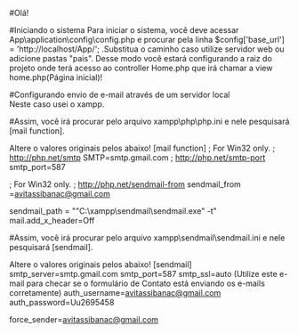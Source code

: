 #Olá!

#Iniciando o sistema
Para iniciar o sistema, você deve acessar App\application\config\config.php e procurar pela linha $config['base_url'] = 'http://localhost/App/'; .Substitua o caminho caso utilize servidor web ou adicione pastas "pais".
 Desse modo você estará configurando a raiz do projeto onde terá acesso ao controller Home.php que irá chamar a view home.php(Página inicial)!

#Configurando envio de e-mail através de um servidor local	
Neste caso usei o xampp.

#Assim, você irá procurar pelo arquivo xampp\php\php.ini e nele pesquisará [mail function].

Altere o valores originais pelos abaixo!
[mail function]
; For Win32 only.
; http://php.net/smtp
SMTP=smtp.gmail.com
; http://php.net/smtp-port
smtp_port=587

; For Win32 only.
; http://php.net/sendmail-from
sendmail_from =avitassibanac@gmail.com

sendmail_path = "\"C:\xampp\sendmail\sendmail.exe\" -t"
mail.add_x_header=Off

#Assim, você irá procurar pelo arquivo xampp\sendmail\sendmail.ini e nele pesquisará [sendmail].

Altere o valores originais pelos abaixo!
[sendmail]
smtp_server=smtp.gmail.com
smtp_port=587
smtp_ssl=auto
(Utilize este e-mail para checar se o formulário de Contato está enviando os e-mails corretamente)
auth_username=avitassibanac@gmail.com
auth_password=Uu2695458

force_sender=avitassibanac@gmail.com


